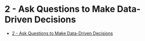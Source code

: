# 2 - Ask Questions to Make Data-Driven Decisions

- [2 - Ask Questions to Make Data-Driven Decisions](https://www.coursera.org/learn/ask-questions-make-decisions?specialization=google-data-analytics)
